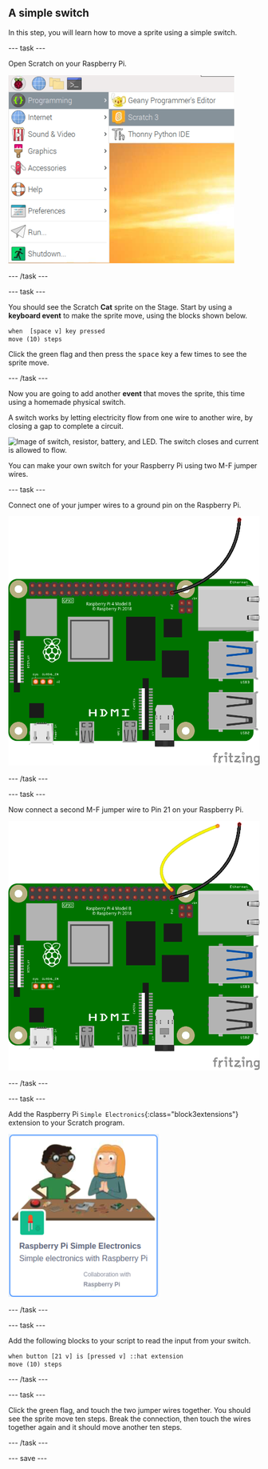 ## A simple switch

In this step, you will learn how to move a sprite using a simple switch.

--- task ---

Open Scratch on your Raspberry Pi.

![Image showing the selected menu icon, then programming, and then Scratch 3](images/open-scratch.png)

--- /task ---

--- task ---

You should see the Scratch **Cat** sprite on the Stage. Start by using a **keyboard event** to make the sprite move, using the blocks shown below.

```blocks3
when  [space v] key pressed
move (10) steps
```

Click the green flag and then press the <kbd>space</kbd> key a few times to see the sprite move.

--- /task ---

Now you are going to add another **event** that moves the sprite, this time using a homemade physical switch.

A switch works by letting electricity flow from one wire to another wire, by closing a gap to complete a circuit.

![Image of switch, resistor, battery, and LED. The switch closes and current is allowed to flow.](https://rpf-futurelearn.s3-eu-west-1.amazonaws.com/teaching-physical-computing/circuitflow.gif)

You can make your own switch for your Raspberry Pi using two M-F jumper wires.

--- task ---

Connect one of your jumper wires to a ground pin on the Raspberry Pi.

![Image showing a M-F jumper wire connected to a ground pin.](images/m-f-ground.png)

--- /task ---

--- task ---

Now connect a second M-F jumper wire to Pin 21 on your Raspberry Pi.

![Image showing an additional wire connected to GPIO 21.](images/m-f-gp21.png)

--- /task ---

--- task ---

Add the Raspberry Pi `Simple Electronics`{:class="block3extensions"} extension to your Scratch program.

![Image showing the Raspberry Pi GPIO extension icon in Scratch.](images/gpio-extension.png)

--- /task ---

--- task ---

Add the following blocks to your script to read the input from your switch.

```blocks3
when button [21 v] is [pressed v] ::hat extension
move (10) steps
```

--- /task ---

--- task ---

Click the green flag, and touch the two jumper wires together. You should see the sprite move ten steps. Break the connection, then touch the wires together again and it should move another ten steps.

--- /task ---

--- save ---

